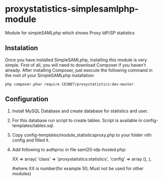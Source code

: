 # proxystatistics-simplesamlphp-module
Module for simpleSAMLphp which shows Proxy IdP/SP statistics

## Instalation
Once you have installed SimpleSAMLphp, installing this module is very simple. First of all, you will need to download Composer if you haven't already. After installing Composer, just execute the following command in the root of your SimpleSAMLphp installation:

`php composer.phar require CESNET/proxystatistics:dev-master`


## Configuration
1. Install MySQL Database and create database for statistics and user. 
2. For this database run script to create tables. Script is available in config-templates/tables.sql.
3. Copy config-templates/module_statisticsproxy.php to your folder vith config and filled it.
4. Add following to authproc in file saml20-idp-hosted.php:


      XX => array(
                                'class' => 'proxystatistics:statistics',
                                'config' => array (),
                        ),
                    
      #where XX is number(for example 50; Must not be used for other modules)
